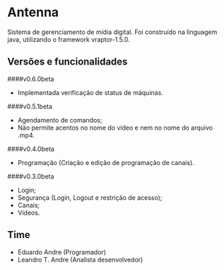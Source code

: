 Antenna
=======

Sistema de gerenciamento de mídia digital. Foi construído na linguagem java, utilizando o framework vraptor-1.5.0.

Versões e funcionalidades
-------------------------

####v0.6.0beta
- Implementada verificação de status de máquinas.

####v0.5.1beta
- Agendamento de comandos;
- Não permite acentos no nome do vídeo e nem no nome do arquivo .mp4.

####v0.4.0beta
- Programação (Criação e edição de programação de canais).

####v0.3.0beta
- Login;
- Segurança (Login, Logout e restrição de acesso);
- Canais;
- Vídeos.


Time
----

- Eduardo Andre (Programador)
- Leandro T. Andre (Analista desenvolvedor)

